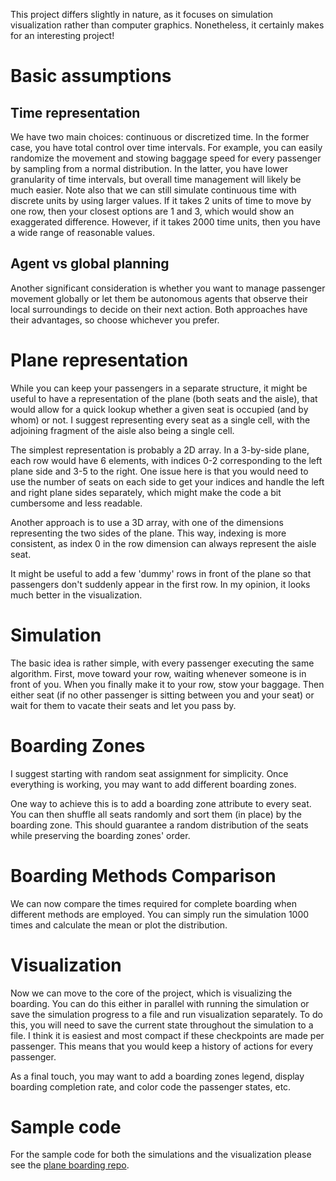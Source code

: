 This project differs slightly in nature, as it focuses on simulation visualization rather than computer graphics. Nonetheless, it certainly makes for an interesting project!

# Basic assumptions

## Time representation
We have two main choices: continuous or discretized time. In the former case, you have total control over time intervals. For example, you can easily randomize the movement and stowing baggage speed for every passenger by sampling from a normal distribution. In the latter, you have lower granularity of time intervals, but overall time management will likely be much easier. Note also that we can still simulate continuous time with discrete units by using larger values. If it takes 2 units of time to move by one row, then your closest options are 1 and 3, which would show an exaggerated difference. However, if it takes 2000 time units, then you have a wide range of reasonable values.

## Agent vs global planning
Another significant consideration is whether you want to manage passenger movement globally or let them be autonomous agents that observe their local surroundings to decide on their next action. Both approaches have their advantages, so choose whichever you prefer.

# Plane representation
While you can keep your passengers in a separate structure, it might be useful to have a representation of the plane (both seats and the aisle), that would allow for a quick lookup whether a given seat is occupied (and by whom) or not. I suggest representing  every seat as a single cell, with the adjoining fragment of the aisle also being a single cell.

The simplest representation is probably a 2D array. In a 3-by-side plane, each row would have 6 elements, with indices 0-2 corresponding to the left plane side and 3-5 to the right. One issue here is that you would need to use the number of seats on each side to get your indices and handle the left and right plane sides separately, which might make the code a bit cumbersome and less readable.

Another approach is to use a 3D array, with one of the dimensions representing the two sides of the plane. This way, indexing is more consistent, as index 0 in the row dimension can always represent the aisle seat.

It might be useful to add a few 'dummy' rows in front of the plane so that passengers don't suddenly appear in the first row. In my opinion, it looks much better in the visualization.

# Simulation
The basic idea is rather simple, with every passenger executing the same algorithm. First, move toward your row, waiting whenever someone is in front of you. When you finally make it to your row, stow your baggage. Then either seat (if no other passenger is sitting between you and your seat) or wait for them to vacate their seats and let you pass by.

# Boarding Zones
I suggest starting with random seat assignment for simplicity. Once everything is working, you may want to add different boarding zones.

One way to achieve this is to add a boarding zone attribute to every seat. You can then shuffle all seats randomly and sort them (in place) by the boarding zone. This should guarantee a random distribution of the seats while preserving the boarding zones' order.

# Boarding Methods Comparison
We can now compare the times required for complete boarding when different methods are employed. You can simply run the simulation 1000 times and calculate the mean or plot the distribution.

# Visualization
Now we can move to the core of the project, which is visualizing the boarding. You can do this either in parallel with running the simulation or save the simulation progress to a file and run visualization separately. To do this, you will need to save the current state throughout the simulation to a file. I think it is easiest and most compact if these checkpoints are made per passenger. This means that you would keep a history of actions for every passenger.

As a final touch, you may want to add a boarding zones legend, display boarding completion rate, and color code the passenger states, etc.

# Sample code
For the sample code for both the simulations and the visualization please see the [plane boarding repo](https://github.com/pszemsza/plane_boarding).
